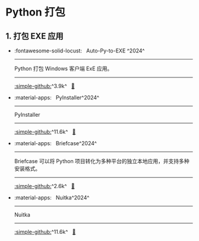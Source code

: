 # Python 打包


## 1. 打包 EXE 应用

<div class="grid cards" markdown>

- :fontawesome-solid-locust: &nbsp; Auto-Py-to-EXE ^2024^

    ---
    Python 打包 Windows 客户端 ExE 应用。 

    ---
    [:simple-github:](https://github.com/brentvollebregt/auto-py-to-exe)^3.9k^ &nbsp;
    [:bookmark:](https://github.com/brentvollebregt/auto-py-to-exe/blob/master/README-Chinese.md)

- :material-apps: &nbsp; PyInstaller^2024^

    ---
    PyInstaller 

    ---
    [:simple-github:](https://github.com/pyinstaller/pyinstaller)^11.6k^ &nbsp;
    [:bookmark:](https://pyinstaller.org/en/stable)


- :material-apps: &nbsp; Briefcase^2024^

    ---
    Briefcase 可以将 Python 项目转化为多种平台的独立本地应用，并支持多种安装格式。

    ---
    [:simple-github:](https://github.com/beeware/briefcase)^2.6k^ &nbsp;
    [:bookmark:](https://beeware.org/project/projects/tools/briefcase)

- :material-apps: &nbsp; Nuitka^2024^

    ---
    Nuitka 

    ---
    [:simple-github:](https://github.com/pyinstaller/pyinstaller)^11.6k^ &nbsp;
    [:bookmark:](https://pyinstaller.org/en/stable)

</div>

